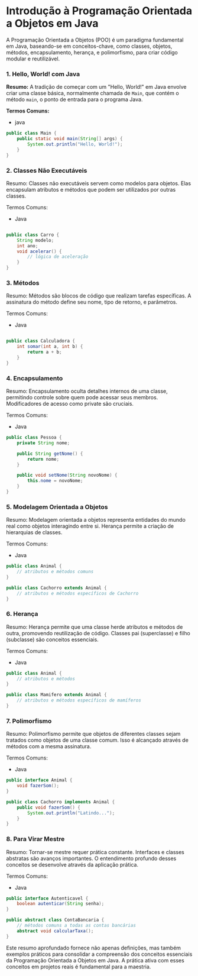 # Introdução à Programação Orientada a Objetos em Java

A Programação Orientada a Objetos (POO) é um paradigma fundamental em Java, baseando-se em conceitos-chave, como classes, objetos, métodos, encapsulamento, herança, e polimorfismo, para criar código modular e reutilizável.

### 1. Hello, World! com Java

**Resumo:** A tradição de começar com um "Hello, World!" em Java envolve criar uma classe básica, normalmente chamada de `Main`, que contém o método `main`, o ponto de entrada para o programa Java.

**Termos Comuns:**
- java

``` Java
public class Main {
    public static void main(String[] args) {
        System.out.println("Hello, World!");
    }
}
```

### 2. Classes Não Executáveis

Resumo: Classes não executáveis servem como modelos para objetos. Elas encapsulam atributos e métodos que podem ser utilizados por outras classes.

Termos Comuns:

- Java
```java

public class Carro {
    String modelo;
    int ano;
    void acelerar() {
        // lógica de aceleração
    }
}
```
   ### 3. Métodos

Resumo: Métodos são blocos de código que realizam tarefas específicas. A assinatura do método define seu nome, tipo de retorno, e parâmetros.

Termos Comuns:

- Java

```Java

public class Calculadora {
    int somar(int a, int b) {
        return a + b;
    }
}
```

   ### 4. Encapsulamento

Resumo: Encapsulamento oculta detalhes internos de uma classe, permitindo controle sobre quem pode acessar seus membros. Modificadores de acesso como private são cruciais.

Termos Comuns:

- Java
```java
public class Pessoa {
    private String nome;

    public String getNome() {
        return nome;
    }

    public void setNome(String novoNome) {
        this.nome = novoNome;
    }
}
``` 
    
 ### 5. Modelagem Orientada a Objetos

Resumo: Modelagem orientada a objetos representa entidades do mundo real como objetos interagindo entre si. Herança permite a criação de hierarquias de classes.

Termos Comuns:

- Java
```java
public class Animal {
    // atributos e métodos comuns
}

public class Cachorro extends Animal {
    // atributos e métodos específicos de Cachorro
}
```    
    
   ### 6. Herança

Resumo: Herança permite que uma classe herde atributos e métodos de outra, promovendo reutilização de código. Classes pai (superclasse) e filho (subclasse) são conceitos essenciais.

Termos Comuns:

- Java
```java
public class Animal {
    // atributos e métodos
}

public class Mamifero extends Animal {
    // atributos e métodos específicos de mamíferos
}
 ```   
    
### 7. Polimorfismo

Resumo: Polimorfismo permite que objetos de diferentes classes sejam tratados como objetos de uma classe comum. Isso é alcançado através de métodos com a mesma assinatura.

Termos Comuns:

- Java
```java
public interface Animal {
    void fazerSom();
}

public class Cachorro implements Animal {
    public void fazerSom() {
        System.out.println("Latindo...");
    }
}
```

   ### 8. Para Virar Mestre

Resumo: Tornar-se mestre requer prática constante. Interfaces e classes abstratas são avanços importantes. O entendimento profundo desses conceitos se desenvolve através da aplicação prática.

Termos Comuns:

- Java
```java
public interface Autenticavel {
    boolean autenticar(String senha);
}

public abstract class ContaBancaria {
    // métodos comuns a todas as contas bancárias
    abstract void calcularTaxa();
}
```


Este resumo aprofundado fornece não apenas definições, mas também exemplos práticos para consolidar a compreensão dos conceitos essenciais da Programação Orientada a Objetos em Java. A prática ativa com esses conceitos em projetos reais é fundamental para a maestria.


